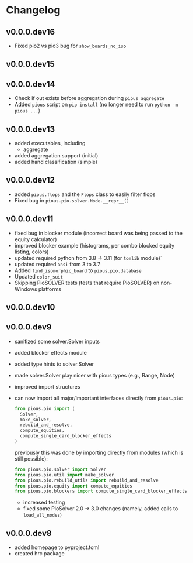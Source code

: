 # Changelog

## v0.0.0.dev16
- Fixed pio2 vs pio3 bug for `show_boards_no_iso`

## v0.0.0.dev15

## v0.0.0.dev14
- Check if out exists before aggregation during `pious aggregate`
- Added `pious` script on `pip install` (no longer need to run `python -m pious ...`)

## v0.0.0.dev13
- added executables, including
  - aggregate
- added aggregation support (initial)
- added hand classification (simple)

## v0.0.0.dev12
- added `pious.flops` and the `Flops` class to easily filter flops
- Fixed bug in `pious.pio.solver.Node.__repr__()`

## v0.0.0.dev11
- fixed bug in blocker module (incorrect board was being passed to the equity calculator)
- improved blocker example (histograms, per combo blocked equity listing, colors)
- updated required python from 3.8 -> 3.11 (for `tomlib` module)`
- updated required `ansi` from 3 to 3.7
- Added `find_isomorphic_board` to `pious.pio.database`
- Updated `color_suit`
- Skipping PioSOLVER tests (tests that require PioSOLVER) on non-Windows platforms

## v0.0.0.dev10

## v0.0.0.dev9
- sanitized some solver.Solver inputs
- added blocker effects module
- added type hints to solver.Solver
- made solver.Solver play nicer with pious types (e.g., Range, Node)
- improved import structures
- can now import all major/important interfaces directly from `pious.pio`:
  ```python
  from pious.pio import (
    Solver,
    make_solver,
    rebuild_and_resolve,
    compute_equities,
    compute_single_card_blocker_effects
  )
  ```

  previously this was done by importing directly from modules (which is still possible):

  ```python
  from pious.pio.solver import Solver
  from pious.pio.util import make_solver
  from pious.pio.rebuild_utils import rebuild_and_resolve
  from pious.pio.equity import compute_equities
  from pious.pio.blockers import compute_single_card_blocker_effects
  ```

  - increased testing
  - fixed some PioSolver 2.0 -> 3.0 changes (namely, added calls to `load_all_nodes`)


## v0.0.0.dev8
- added homepage to pyproject.toml
- created hrc package